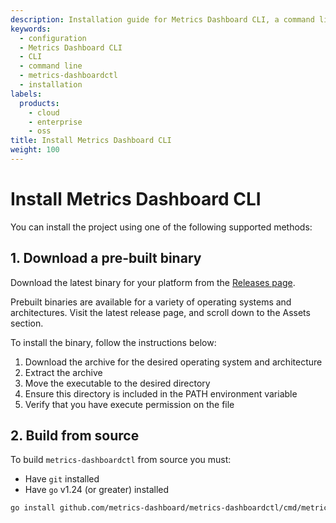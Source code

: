 ```yaml
---
description: Installation guide for Metrics Dashboard CLI, a command line tool for managing Metrics Dashboard Observability as Code
keywords:
  - configuration
  - Metrics Dashboard CLI
  - CLI
  - command line
  - metrics-dashboardctl
  - installation
labels:
  products:
    - cloud
    - enterprise
    - oss
title: Install Metrics Dashboard CLI
weight: 100
---
```


# Install Metrics Dashboard CLI

You can install the project using one of the following supported methods:

## 1. Download a pre-built binary

Download the latest binary for your platform from the [Releases page](https://github.com/metrics-dashboard/metrics-dashboardctl/releases).

Prebuilt binaries are available for a variety of operating systems and architectures. Visit the latest release page, and scroll down to the Assets section.

To install the binary, follow the instructions below:

1. Download the archive for the desired operating system and architecture
1. Extract the archive
1. Move the executable to the desired directory
1. Ensure this directory is included in the PATH environment variable
1. Verify that you have execute permission on the file

## 2. Build from source

To build `metrics-dashboardctl` from source you must:

- Have `git` installed
- Have `go` v1.24 (or greater) installed

```bash
go install github.com/metrics-dashboard/metrics-dashboardctl/cmd/metrics-dashboardctl@latest
```
